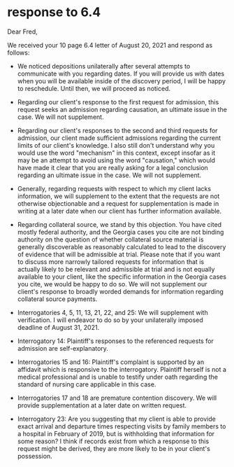 
# response to 6.4

Dear Fred,

We received your 10 page 6.4 letter of August 20, 2021 and respond as follows:

* We noticed depositions unilaterally after several attempts to communicate with you regarding dates. If you will provide us with dates when you will be available inside of the discovery period, I will be happy to reschedule. Until then, we will proceed as noticed.

* Regarding our client's response to the first request for admission, this request seeks an admission regarding causation, an ultimate issue in the case. We will not supplement.

* Regarding our client's responses to the second and third requests for admission, our client made sufficient admissions regarding the current limits of our client's knowledge. I also still don't understand why you would use the word "mechanism" in this context, except insofar as it may be an attempt to avoid using the word "causation," which would have made it clear that you are really asking for a legal conclusion regarding an ultimate issue in the case. We will not supplement.

* Generally, regarding requests with respect to which my client lacks information, we will supplement to the extent that the requests are not otherwise objectionable and a request for supplementation is made in writing at a later date when our client has further information available.

* Regarding collateral source, we stand by this objection. You have cited mostly federal authority, and the Georgia cases you cite are not binding authority on the question of whether collateral source material is generally discoverable as reasonably calculated to lead to the discovery of evidence that will be admissible at trial. Please note that if you want to discuss more narrowly tailored requests for information that is actually likely to be relevant and admissible at trial and is not equally available to your client, like the specific information in the Georgia cases you cite, we would be happy to do so. We will not supplement our client's response to broadly worded demands for information regarding collateral source payments. 

* Interrogatories 4, 5, 11, 13, 21, 22, and 25: We will supplement with verification. I will endeavor to do so by your unilaterally imposed deadline of August 31, 2021.

* Interrogatory 14: Plaintiff's responses to the referenced requests for admission are self-explanatory.

* Interrogatories 15 and 16: Plaintiff's complaint is supported by an affidavit which is responsive to the interrogatory. Plaintiff herself is not a medical professional and is unable to testify under oath regarding the standard of nursing care applicable in this case.

* Interrogatories 17 and 18 are premature contention discovery. We will provide supplementation at a later date on written request.

* Interrogatory 23: Are you suggesting that my client is able to provide exact arrival and departure times respecting visits by family members to a hospital in February of 2019, but is withholding that information for some reason? I think if records exist from which a response to this request might be derived, they are more likely to be in your client's possession.



